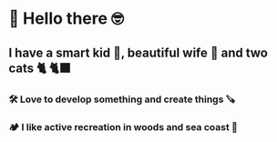 # 👋 Hello there 🤓
## I have a smart kid 👦, beautiful wife 👩 and two cats  🐈  🐈‍⬛
### 🛠️  Love to develop something and create things  🪚 
### 🏕️  I like active recreation in woods and sea coast  🌊
<!--
**kzaytsev/kzaytsev** is a ✨ _special_ ✨ repository because its `README.md` (this file) appears on your GitHub profile.

Here are some ideas to get you started:

- 🔭 I’m currently working on ...
- 🌱 I’m currently learning ...
- 👯 I’m looking to collaborate on ...
- 🤔 I’m looking for help with ...
- 💬 Ask me about ...
- 📫 How to reach me: ...
- 😄 Pronouns: ...
- ⚡ Fun fact: ...
-->
